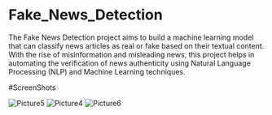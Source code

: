 # Fake_News_Detection


The Fake News Detection project aims to build a machine learning model that can classify news articles as real or fake based on their textual content. With the rise of misinformation and misleading news, this project helps in automating the verification of news authenticity using Natural Language Processing (NLP) and Machine Learning techniques.


#ScreenShots

![Picture5](https://github.com/user-attachments/assets/14ccf713-7d9e-49a6-8ef4-ead9b8a1e974)
![Picture4](https://github.com/user-attachments/assets/f71376c3-9a0d-4929-bd1e-19a0e5984a6b)
![Picture6](https://github.com/user-attachments/assets/eba210f9-3621-45d0-8b4d-a1ad9400022b)
